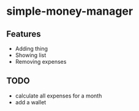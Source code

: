 # simple-money-manager

## Features
- Adding thing
- Showing list
- Removing expenses
## TODO
- calculate all expenses  for a month
- add a wallet 
